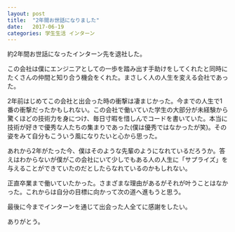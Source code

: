```yaml
---
layout: post
title:  "2年間お世話になりました"
date:   2017-06-19
categories: 学生生活 インターン
---
```


約2年間お世話になったインターン先を退社した。

この会社は僕にエンジニアとしての一歩を踏み出す手助けをしてくれたと同時にたくさんの仲間と知り合う機会をくれた。まさしく人の人生を変える会社であった。

2年前はじめてこの会社と出会った時の衝撃は凄まじかった。今までの人生で1番の衝撃だったかもしれない。この会社で働いていた学生の大部分が未経験から驚くほどの技術力を身につけ、毎日寸暇を惜しんでコードを書いていた。本当に技術が好きで優秀な人たちの集まりであった(僕は優秀ではなかったが笑)。その姿をみて自分もこういう風になりたいと心から思った。

あれから2年がたった今、僕はそのような先輩のようになれているだろうか。答えはわからないが僕がこの会社にいて少しでもある人の人生に「サプライズ」を与えることができていたのだとしたらなれているのかもしれない。

正直卒業まで働いていたかった。さまざまな理由があるがそれが叶うことはなかった。これからは自分の目標に向かって次の道へ進もうと思う。

最後に今までインターンを通じて出会った人全てに感謝をしたい。

ありがとう。
